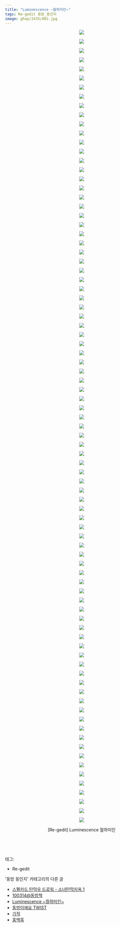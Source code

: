 ```yaml
---
title: "Luminescence ~월하미인~"
tags: Re-gedit 동방_동인지
image: ghap/2435/001.jpg
---
```

<div class="article">
<p style="text-align: center; clear: none; float: none;"><img src="{{ site.nasurl }}/ghap/2435/001.jpg"/></p>
<p style="text-align: center; clear: none; float: none;"><img src="{{ site.nasurl }}/ghap/2435/002.jpg"/></p>
<p style="text-align: center; clear: none; float: none;"><img src="{{ site.nasurl }}/ghap/2435/003.jpg"/></p>
<p style="text-align: center; clear: none; float: none;"><img src="{{ site.nasurl }}/ghap/2435/004.jpg"/></p>
<p style="text-align: center; clear: none; float: none;"><img src="{{ site.nasurl }}/ghap/2435/005.jpg"/></p>
<p style="text-align: center; clear: none; float: none;"><img src="{{ site.nasurl }}/ghap/2435/006.jpg"/></p>
<p style="text-align: center; clear: none; float: none;"><img src="{{ site.nasurl }}/ghap/2435/007.jpg"/></p>
<p style="text-align: center; clear: none; float: none;"><img src="{{ site.nasurl }}/ghap/2435/008.jpg"/></p>
<p style="text-align: center; clear: none; float: none;"><img src="{{ site.nasurl }}/ghap/2435/009.jpg"/></p>
<p style="text-align: center; clear: none; float: none;"><img src="{{ site.nasurl }}/ghap/2435/010.jpg"/></p>
<p style="text-align: center; clear: none; float: none;"><img src="{{ site.nasurl }}/ghap/2435/011.jpg"/></p>
<p style="text-align: center; clear: none; float: none;"><img src="{{ site.nasurl }}/ghap/2435/012.jpg"/></p>
<p style="text-align: center; clear: none; float: none;"><img src="{{ site.nasurl }}/ghap/2435/013.jpg"/></p>
<p style="text-align: center; clear: none; float: none;"><img src="{{ site.nasurl }}/ghap/2435/014.jpg"/></p>
<p style="text-align: center; clear: none; float: none;"><img src="{{ site.nasurl }}/ghap/2435/015.jpg"/></p>
<p style="text-align: center; clear: none; float: none;"><img src="{{ site.nasurl }}/ghap/2435/016.jpg"/></p>
<p style="text-align: center; clear: none; float: none;"><img src="{{ site.nasurl }}/ghap/2435/017.jpg"/></p>
<p style="text-align: center; clear: none; float: none;"><img src="{{ site.nasurl }}/ghap/2435/018.jpg"/></p>
<p style="text-align: center; clear: none; float: none;"><img src="{{ site.nasurl }}/ghap/2435/019.jpg"/></p>
<p style="text-align: center; clear: none; float: none;"><img src="{{ site.nasurl }}/ghap/2435/020.jpg"/></p>
<p style="text-align: center; clear: none; float: none;"><img src="{{ site.nasurl }}/ghap/2435/021.jpg"/></p>
<p style="text-align: center; clear: none; float: none;"><img src="{{ site.nasurl }}/ghap/2435/022.jpg"/></p>
<p style="text-align: center; clear: none; float: none;"><img src="{{ site.nasurl }}/ghap/2435/023.jpg"/></p>
<p style="text-align: center; clear: none; float: none;"><img src="{{ site.nasurl }}/ghap/2435/024.jpg"/></p>
<p style="text-align: center; clear: none; float: none;"><img src="{{ site.nasurl }}/ghap/2435/025.jpg"/></p>
<p style="text-align: center; clear: none; float: none;"><img src="{{ site.nasurl }}/ghap/2435/026.jpg"/></p>
<p style="text-align: center; clear: none; float: none;"><img src="{{ site.nasurl }}/ghap/2435/027.jpg"/></p>
<p style="text-align: center; clear: none; float: none;"><img src="{{ site.nasurl }}/ghap/2435/028.jpg"/></p>
<p style="text-align: center; clear: none; float: none;"><img src="{{ site.nasurl }}/ghap/2435/029.jpg"/></p>
<p style="text-align: center; clear: none; float: none;"><img src="{{ site.nasurl }}/ghap/2435/030.jpg"/></p>
<p style="text-align: center; clear: none; float: none;"><img src="{{ site.nasurl }}/ghap/2435/031.jpg"/></p>
<p style="text-align: center; clear: none; float: none;"><img src="{{ site.nasurl }}/ghap/2435/032.jpg"/></p>
<p style="text-align: center; clear: none; float: none;"><img src="{{ site.nasurl }}/ghap/2435/033.jpg"/></p>
<p style="text-align: center; clear: none; float: none;"><img src="{{ site.nasurl }}/ghap/2435/034.jpg"/></p>
<p style="text-align: center; clear: none; float: none;"><img src="{{ site.nasurl }}/ghap/2435/035.jpg"/></p>
<p style="text-align: center; clear: none; float: none;"><img src="{{ site.nasurl }}/ghap/2435/036.jpg"/></p>
<p style="text-align: center; clear: none; float: none;"><img src="{{ site.nasurl }}/ghap/2435/037.jpg"/></p>
<p style="text-align: center; clear: none; float: none;"><img src="{{ site.nasurl }}/ghap/2435/038.jpg"/></p>
<p style="text-align: center; clear: none; float: none;"><img src="{{ site.nasurl }}/ghap/2435/039.jpg"/></p>
<p style="text-align: center; clear: none; float: none;"><img src="{{ site.nasurl }}/ghap/2435/040.jpg"/></p>
<p style="text-align: center; clear: none; float: none;"><img src="{{ site.nasurl }}/ghap/2435/041.jpg"/></p>
<p style="text-align: center; clear: none; float: none;"><img src="{{ site.nasurl }}/ghap/2435/042.jpg"/></p>
<p style="text-align: center; clear: none; float: none;"><img src="{{ site.nasurl }}/ghap/2435/043.jpg"/></p>
<p style="text-align: center; clear: none; float: none;"><img src="{{ site.nasurl }}/ghap/2435/044.jpg"/></p>
<p style="text-align: center; clear: none; float: none;"><img src="{{ site.nasurl }}/ghap/2435/045.jpg"/></p>
<p style="text-align: center; clear: none; float: none;"><img src="{{ site.nasurl }}/ghap/2435/046.jpg"/></p>
<p style="text-align: center; clear: none; float: none;"><img src="{{ site.nasurl }}/ghap/2435/047.jpg"/></p>
<p style="text-align: center; clear: none; float: none;"><img src="{{ site.nasurl }}/ghap/2435/048.jpg"/></p>
<p style="text-align: center; clear: none; float: none;"><img src="{{ site.nasurl }}/ghap/2435/049.jpg"/></p>
<p style="text-align: center; clear: none; float: none;"><img src="{{ site.nasurl }}/ghap/2435/050.jpg"/></p>
<p style="text-align: center; clear: none; float: none;"><img src="{{ site.nasurl }}/ghap/2435/051.jpg"/></p>
<p style="text-align: center; clear: none; float: none;"><img src="{{ site.nasurl }}/ghap/2435/052.jpg"/></p>
<p style="text-align: center; clear: none; float: none;"><img src="{{ site.nasurl }}/ghap/2435/053.jpg"/></p>
<p style="text-align: center; clear: none; float: none;"><img src="{{ site.nasurl }}/ghap/2435/054.jpg"/></p>
<p style="text-align: center; clear: none; float: none;"><img src="{{ site.nasurl }}/ghap/2435/055.jpg"/></p>
<p style="text-align: center; clear: none; float: none;"><img src="{{ site.nasurl }}/ghap/2435/056.jpg"/></p>
<p style="text-align: center; clear: none; float: none;"><img src="{{ site.nasurl }}/ghap/2435/057.jpg"/></p>
<p style="text-align: center; clear: none; float: none;"><img src="{{ site.nasurl }}/ghap/2435/058.jpg"/></p>
<p style="text-align: center; clear: none; float: none;"><img src="{{ site.nasurl }}/ghap/2435/059.jpg"/></p>
<p style="text-align: center; clear: none; float: none;"><img src="{{ site.nasurl }}/ghap/2435/060.jpg"/></p>
<p style="text-align: center; clear: none; float: none;"><img src="{{ site.nasurl }}/ghap/2435/061.jpg"/></p>
<p style="text-align: center; clear: none; float: none;"><img src="{{ site.nasurl }}/ghap/2435/062.jpg"/></p>
<p style="text-align: center; clear: none; float: none;"><img src="{{ site.nasurl }}/ghap/2435/063.jpg"/></p>
<p style="text-align: center; clear: none; float: none;"><img src="{{ site.nasurl }}/ghap/2435/064.jpg"/></p>
<p style="text-align: center; clear: none; float: none;"><img src="{{ site.nasurl }}/ghap/2435/065.jpg"/></p>
<p style="text-align: center; clear: none; float: none;"><img src="{{ site.nasurl }}/ghap/2435/066.jpg"/></p>
<p style="text-align: center; clear: none; float: none;"><img src="{{ site.nasurl }}/ghap/2435/067.jpg"/></p>
<p style="text-align: center; clear: none; float: none;"><img src="{{ site.nasurl }}/ghap/2435/068.jpg"/></p>
<p style="text-align: center; clear: none; float: none;"><img src="{{ site.nasurl }}/ghap/2435/069.jpg"/></p>
<p style="text-align: center; clear: none; float: none;"><img src="{{ site.nasurl }}/ghap/2435/070.jpg"/></p>
<p style="text-align: center; clear: none; float: none;"><img src="{{ site.nasurl }}/ghap/2435/071.jpg"/></p>
<p style="text-align: center; clear: none; float: none;"><img src="{{ site.nasurl }}/ghap/2435/072.jpg"/></p>
<p style="text-align: center; clear: none; float: none;"><img src="{{ site.nasurl }}/ghap/2435/073.jpg"/></p>
<p style="text-align: center; clear: none; float: none;"><img src="{{ site.nasurl }}/ghap/2435/074.jpg"/></p>
<p style="text-align: center; clear: none; float: none;"><img src="{{ site.nasurl }}/ghap/2435/075.jpg"/></p>
<p style="text-align: center; clear: none; float: none;"><img src="{{ site.nasurl }}/ghap/2435/076.jpg"/></p>
<p style="text-align: center; clear: none; float: none;"><img src="{{ site.nasurl }}/ghap/2435/077.jpg"/></p>
<p style="text-align: center; clear: none; float: none;"><img src="{{ site.nasurl }}/ghap/2435/078.jpg"/></p>
<p style="text-align: center; clear: none; float: none;"><img src="{{ site.nasurl }}/ghap/2435/079.jpg"/></p>
<p style="text-align: center; clear: none; float: none;"><img src="{{ site.nasurl }}/ghap/2435/080.jpg"/></p>
<p style="text-align: center; clear: none; float: none;"><img src="{{ site.nasurl }}/ghap/2435/081.jpg"/></p>
<p style="text-align: center; clear: none; float: none;"><img src="{{ site.nasurl }}/ghap/2435/082.jpg"/></p>
<p style="text-align: center; clear: none; float: none;"><img src="{{ site.nasurl }}/ghap/2435/083.jpg"/></p>
<p style="text-align: center; clear: none; float: none;"><img src="{{ site.nasurl }}/ghap/2435/084.jpg"/></p>
<p style="text-align: center; clear: none; float: none;"><img src="{{ site.nasurl }}/ghap/2435/085.jpg"/></p>
<p style="text-align: center; clear: none; float: none;"><img src="{{ site.nasurl }}/ghap/2435/086.jpg"/></p>
<p style="text-align: center; clear: none; float: none;"><img src="{{ site.nasurl }}/ghap/2435/087.jpg"/></p>
<p style="text-align: center; clear: none; float: none;">[Re-gedit] Luminescence 월하미인</p>
<p style="text-align: center; clear: none; float: none;"><br/></p>
<p><br/></p>
</div><div class="tagTrail">
<p>태그: </p>
<ul>
<li>Re-gedit</li>
</ul>
</div><div class="another">
<p>'동방 동인지' 카테고리의 다른 글</p>
<ul>
<li><a href="/2016-10-04-ghap_2438">스펠카드 탄막우 드로워 - 소녀탄막지옥 1</a></li>
<li><a href="/2016-10-04-ghap_2436">100314@동방책</a></li>
<li><a href="/2016-10-04-ghap_2435">Luminescence ~월하미인~</a></li>
<li><a href="/2016-10-04-ghap_2434">동방이에요 TWIST</a></li>
<li><a href="/2016-10-04-ghap_2433">기적</a></li>
<li><a href="/2016-10-04-ghap_2432">홍백흑</a></li>
</ul>
</div><div class="cb_module cb_fluid">
<div class="cb_wrt cb_profile">
</div><!-- commentList close -->
</div>